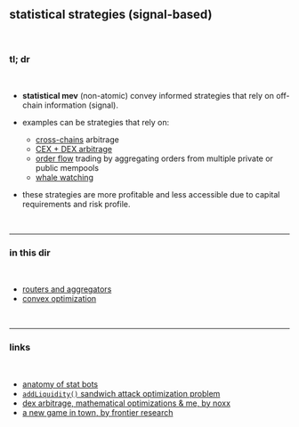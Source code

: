 ## statistical strategies (signal-based)

<br>

### tl; dr

<br>


* **statistical mev** (non-atomic) convey informed strategies that rely on off-chain information (signal). 

* examples can be strategies that rely on:
   - [cross-chains](https://github.com/go-outside-labs/mev-toolkit/tree/main/MEV_searchers/cross_domain_mev) arbitrage
   - [CEX + DEX arbitrage](https://github.com/go-outside-labs/searcher-coingator-rs)
   - [order flow](https://github.com/go-outside-labs/mev-toolkit/tree/main/MEV_searchers/private_order_flows) trading by aggregating orders from multiple private or public mempools
   - [whale watching](https://github.com/go-outside-labs/mev-toolkit/tree/main/MEV_and_trading/whales) 

* these strategies are more profitable and less accessible due to capital requirements and risk profile.



<br>

----

### in this dir

<br>


* [routers and aggregators](aggregators)
* [convex optimization](convex_optimization)



<br>

---

### links

<br>

* [anatomy of stat bots](https://github.com/go-outside-labs/mev-toolkit/blob/main/MEV_searchers/bots/stat-arbers.md)
* [`addLiquidity()` sandwich attack optimization problem](https://mirror.xyz/0xc19565163aFdEe3783FC970E4Bd0275B11848d34/oTdSfZEBdp9WPCNaKqDKCkuDJ9neR2UISc_5mMjZKYU)
* [dex arbitrage, mathematical optimizations & me, by noxx](https://noxx.substack.com/p/dex-arbitrage-mathematical-optimisations)
* [a new game in town, by frontier research](https://frontier.tech/a-new-game-in-town)
